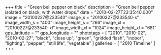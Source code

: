 +++
title = "Green bell pepper on black"
description = "Green bell pepper isolated on black, with water drops."
date = "2010-02-27T23:35:40.000"
image = "20100227@233540"
image_s = "20100227@233540-s"
image_width_s = "400"
image_height_s = "266"
image_xl = "20100227@233540-xl"
image_width_xl = "1024"
image_height_xl = "681"
gps_latitude = ""
gps_longitude = ""
phototags = [ "2010", "2010-02", "2010-02-27", "black", "close up", "green", "gridded flash", "indoor", "lighting", "pepper", "still life", "vegetable" ]
galleries = [ "2010 Timeline" ]
+++
